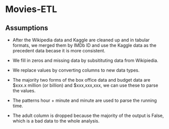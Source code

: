 # Movies-ETL
## Assumptions
- After the Wikipedia data and Kaggle are cleaned up and in tabular formats, we merged them by IMDb ID and use the Kaggle data as the precedent data becase it is more consistent. 

- We fill in zeros and missing data by subsitituting data from Wikipiedia.

- We replace values by converting columns to new data types.

- The majority two forms of the box office data and budget data are $xxx.x million (or billion) and $xxx,xxx,xxx, we can use these to parse the values.
  
- The patterns hour + minute and minute are used to parse the running time.

- The adult column is dropped because the majority of the output is False, which is a bad data to the whole analysis.
